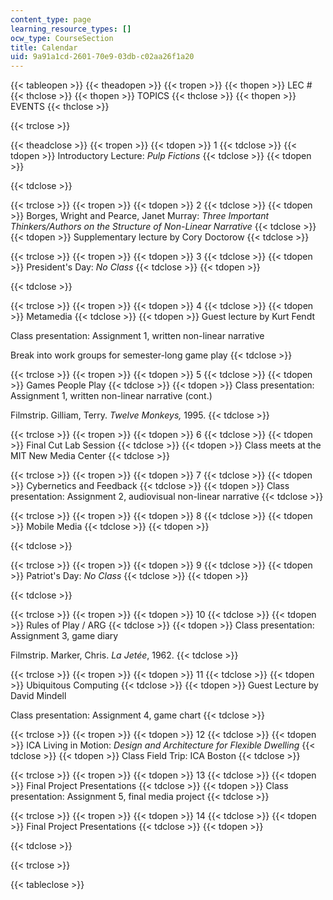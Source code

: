 ```yaml
---
content_type: page
learning_resource_types: []
ocw_type: CourseSection
title: Calendar
uid: 9a91a1cd-2601-70e9-03db-c02aa26f1a20
---
```


{{< tableopen >}}
{{< theadopen >}}
{{< tropen >}}
{{< thopen >}}
LEC #
{{< thclose >}}
{{< thopen >}}
TOPICS
{{< thclose >}}
{{< thopen >}}
EVENTS
{{< thclose >}}

{{< trclose >}}

{{< theadclose >}}
{{< tropen >}}
{{< tdopen >}}
1
{{< tdclose >}}
{{< tdopen >}}
Introductory Lecture: _Pulp Fictions_
{{< tdclose >}}
{{< tdopen >}}

{{< tdclose >}}

{{< trclose >}}
{{< tropen >}}
{{< tdopen >}}
2
{{< tdclose >}}
{{< tdopen >}}
Borges, Wright and Pearce, Janet Murray: _Three Important Thinkers/Authors on the Structure of Non-Linear Narrative_
{{< tdclose >}}
{{< tdopen >}}
Supplementary lecture by Cory Doctorow
{{< tdclose >}}

{{< trclose >}}
{{< tropen >}}
{{< tdopen >}}
3
{{< tdclose >}}
{{< tdopen >}}
President's Day: _No Class_
{{< tdclose >}}
{{< tdopen >}}

{{< tdclose >}}

{{< trclose >}}
{{< tropen >}}
{{< tdopen >}}
4
{{< tdclose >}}
{{< tdopen >}}
Metamedia
{{< tdclose >}}
{{< tdopen >}}
Guest lecture by Kurt Fendt  
  
Class presentation: Assignment 1, written non-linear narrative  
  
Break into work groups for semester-long game play
{{< tdclose >}}

{{< trclose >}}
{{< tropen >}}
{{< tdopen >}}
5
{{< tdclose >}}
{{< tdopen >}}
Games People Play
{{< tdclose >}}
{{< tdopen >}}
Class presentation: Assignment 1, written non-linear narrative (cont.)  
  
Filmstrip. Gilliam, Terry. _Twelve Monkeys,_ 1995.
{{< tdclose >}}

{{< trclose >}}
{{< tropen >}}
{{< tdopen >}}
6
{{< tdclose >}}
{{< tdopen >}}
Final Cut Lab Session
{{< tdclose >}}
{{< tdopen >}}
Class meets at the MIT New Media Center
{{< tdclose >}}

{{< trclose >}}
{{< tropen >}}
{{< tdopen >}}
7
{{< tdclose >}}
{{< tdopen >}}
Cybernetics and Feedback
{{< tdclose >}}
{{< tdopen >}}
Class presentation: Assignment 2, audiovisual non-linear narrative
{{< tdclose >}}

{{< trclose >}}
{{< tropen >}}
{{< tdopen >}}
8
{{< tdclose >}}
{{< tdopen >}}
Mobile Media
{{< tdclose >}}
{{< tdopen >}}

{{< tdclose >}}

{{< trclose >}}
{{< tropen >}}
{{< tdopen >}}
9
{{< tdclose >}}
{{< tdopen >}}
Patriot's Day: _No Class_
{{< tdclose >}}
{{< tdopen >}}

{{< tdclose >}}

{{< trclose >}}
{{< tropen >}}
{{< tdopen >}}
10
{{< tdclose >}}
{{< tdopen >}}
Rules of Play / ARG
{{< tdclose >}}
{{< tdopen >}}
Class presentation: Assignment 3, game diary  
  
Filmstrip. Marker, Chris. _La Jetée_, 1962.
{{< tdclose >}}

{{< trclose >}}
{{< tropen >}}
{{< tdopen >}}
11
{{< tdclose >}}
{{< tdopen >}}
Ubiquitous Computing
{{< tdclose >}}
{{< tdopen >}}
Guest Lecture by David Mindell  
  
Class presentation: Assignment 4, game chart
{{< tdclose >}}

{{< trclose >}}
{{< tropen >}}
{{< tdopen >}}
12
{{< tdclose >}}
{{< tdopen >}}
ICA Living in Motion: _Design and Architecture for Flexible Dwelling_
{{< tdclose >}}
{{< tdopen >}}
Class Field Trip: ICA Boston
{{< tdclose >}}

{{< trclose >}}
{{< tropen >}}
{{< tdopen >}}
13
{{< tdclose >}}
{{< tdopen >}}
Final Project Presentations
{{< tdclose >}}
{{< tdopen >}}
Class presentation: Assignment 5, final media project
{{< tdclose >}}

{{< trclose >}}
{{< tropen >}}
{{< tdopen >}}
14
{{< tdclose >}}
{{< tdopen >}}
Final Project Presentations
{{< tdclose >}}
{{< tdopen >}}

{{< tdclose >}}

{{< trclose >}}

{{< tableclose >}}